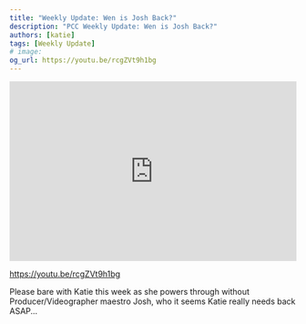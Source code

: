 ```yaml
---
title: "Weekly Update: Wen is Josh Back?"
description: "PCC Weekly Update: Wen is Josh Back?"
authors: [katie]
tags: [Weekly Update]
# image:
og_url: https://youtu.be/rcgZVt9h1bg
---
```


<iframe width="100%" height="315" src="https://www.youtube.com/embed/rcgZVt9h1bg" title="YouTube video player" frameborder="0" allow="accelerometer; autoplay; clipboard-write; encrypted-media; gyroscope; picture-in-picture" allowfullscreen></iframe>

<!--truncate-->

https://youtu.be/rcgZVt9h1bg

Please bare with Katie this week as she powers through without Producer/Videographer maestro Josh, who it seems Katie really needs back ASAP...
